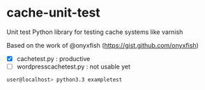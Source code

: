 cache-unit-test
===============

Unit test Python library for testing cache systems like varnish

Based on the work of @onyxfish (https://gist.github.com/onyxfish)



- [x] cachetest.py : productive
- [ ] wordpresscachetest.py : not usable yet

````bash
user@localhost> python3.3 exampletest 
````
